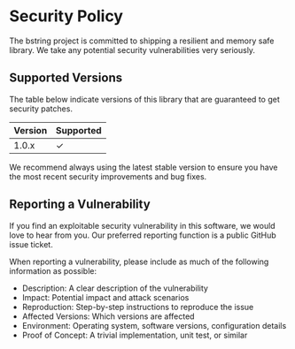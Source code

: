 # Security Policy

The bstring project is committed to shipping a resilient and memory safe library.
We take any potential security vulnerabilities very seriously.

## Supported Versions

The table below indicate versions of this library that are guaranteed to get security patches.

| Version | Supported |
| ------- | --------- |
| 1.0.x   | ✓         |

We recommend always using the latest stable version to ensure you have the most recent security improvements and bug fixes.

## Reporting a Vulnerability

If you find an exploitable security vulnerability in this software, we would love to hear from you.
Our preferred reporting function is a public GitHub issue ticket.

When reporting a vulnerability, please include as much of the following information as possible:

- Description: A clear description of the vulnerability
- Impact: Potential impact and attack scenarios
- Reproduction: Step-by-step instructions to reproduce the issue
- Affected Versions: Which versions are affected
- Environment: Operating system, software versions, configuration details
- Proof of Concept: A trivial implementation, unit test, or similar
